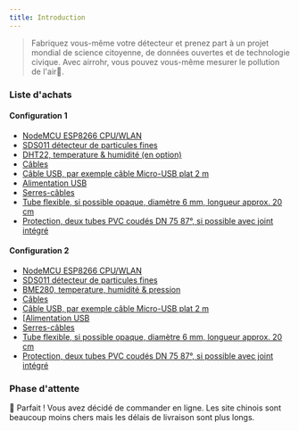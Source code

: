 ```yaml
---
title: Introduction
---
```


> Fabriquez vous-même votre détecteur et prenez part à un projet mondial de science citoyenne, de données ouvertes et de technologie civique. Avec airrohr, vous pouvez vous-même mesurer le pollution de l'air🚀.


### Liste d'achats

#### Configuration 1 
* [NodeMCU ESP8266 CPU/WLAN](https://www.aliexpress.com/wholesale?groupsort=1&SortType=price_asc&SearchText=nodemcu+v3+esp8266+ch340)
* [SDS011 détecteur de particules fines](http://www.aliexpress.com/wholesale?groupsort=1&SortType=price_asc&SearchText=sds011) 
* [DHT22, temperature & humidité (en option)](http://www.aliexpress.com/wholesale?groupsort=1&SortType=price_asc&SearchText=dht22)
* [Câbles](http://www.aliexpress.com/wholesale?groupsort=1&SortType=price_asc&SearchText=Dupont+cable+20cm+female-female)
* [Câble USB, par exemple câble Micro-USB plat 2 m](http://www.aliexpress.com/wholesale?groupsort=1&SortType=price_asc&SearchText=micro+usb+cable+flat)
* [Alimentation USB]()
* [Serres-câbles]()
* [Tube flexible, si possible opaque, diamètre 6 mm, longueur approx. 20 cm]()
* [Protection, deux tubes PVC coudés DN 75 87°, si possible avec joint intégré](https://www.expert-bassin.com/coude-87-diametre-75-3125.html)


#### Configuration 2 

- [NodeMCU ESP8266 CPU/WLAN](https://www.aliexpress.com/wholesale?groupsort=1&SortType=price_asc&SearchText=nodemcu+v3+esp8266+ch340)
- [SDS011 détecteur de particules fines](http://www.aliexpress.com/wholesale?groupsort=1&SortType=price_asc&SearchText=sds011) 
- [BME280, temperature, humidité & pression](http://www.aliexpress.com/wholesale?groupsort=1&SortType=price_asc&SearchText=dht22)
- [Câbles](http://www.aliexpress.com/wholesale?groupsort=1&SortType=price_asc&SearchText=Dupont+cable+20cm+female-female)
- [Câble USB, par exemple câble Micro-USB plat 2 m](http://www.aliexpress.com/wholesale?groupsort=1&SortType=price_asc&SearchText=micro+usb+cable+flat)
- [[Alimentation USB]()
- [Serres-câbles]()
- [Tube flexible, si possible opaque, diamètre 6 mm, longueur approx. 20 cm]()
- [Protection, deux tubes PVC coudés DN 75 87°, si possible avec joint intégré](https://www.expert-bassin.com/coude-87-diametre-75-3125.html)

### Phase d'attente
🙌 Parfait ! Vous avez décidé de commander en ligne.
Les site chinois sont beaucoup moins chers mais les délais de livraison sont plus longs.
